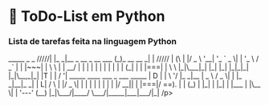 #  📘 ToDo-List em Python

<h3> Lista de tarefas feita na linguagem Python </h3>

<p>                    _____                   _             _ 
     /////|           |_   _|__ _ __ _ __ ___ (_)_ __   __ _| |
    ///// |    (\       | |/ _ \ '__| '_ ` _ \| | '_ \ / _` | |
   |~~~|  |    \ \      | |  __/ |  | | | | | | | | | | (_| | |
   |===|  |     \ \     |_|\___|_|  |_| |_| |_|_|_| |_|\__,_|_|
   |T  |  |     / '|            _____     ____   ___  _     ___    _____
   | D |  |     \ '/           |_   _|__ |  _ \ / _ \| |   |_ _|__|_   _|
   |  L| /        \              | |/ _ \| | | | | | | |    | |/ __|| |  
   |===|/         ==).           | | (_) | |_| | |_| | |___ | |\__ \| | 
   '---'         (__)            |_|\___/|____/ \___/|_____|___|___/|_| /p>   

